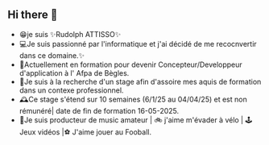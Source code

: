 ## Hi there 👋 

- 😁je suis ✨Rudolph ATTISSO✨
- 💻Je suis passionné par l'informatique et j'ai décidé de me recocnvertir dans ce domaine.✨
- 📝Actuellement en formation pour devenir Concepteur/Developpeur d'application à l' Afpa de Bègles.
- 📖Je suis à la recherche d'un stage afin d'assoire mes aquis de formation dans un contexe professionnel.
- 🕰️Ce stage s'étend sur 10 semaines (6/1/25 au 04/04/25) et est non rémunéré| date de fin de formation 16-05-2025.
- 🎹Je suis producteur de music amateur | 🚲 j'aime m'évader à vélo | 🕹️ Jeux vidéos |⚽ J'aime jouer au Fooball.


<!--
**rudolphattisso/rudolphattisso**  est ✨ en Formation Concepteur developpeur d'application✨ 

Here are some ideas to get you started:

- 🔭 I’m currently working on ... 
- 🌱 J'apprend différents languages : JAVA/JS/ HTML / CSS /
- 👯 I’m looking to collaborate on ...
- 🤔 I’m looking for help with ...
- 💬 Ask me about ...
- 📫 How to reach me: ...
- 😄 Pronouns: ...
- ⚡ Fun fact: ...
-->
